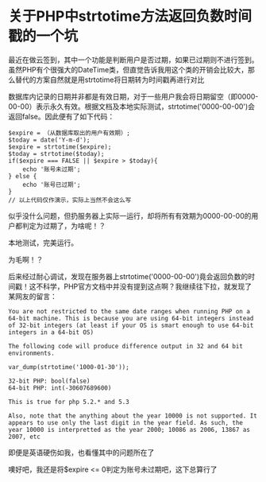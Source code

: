 # 关于PHP中strtotime方法返回负数时间戳的一个坑

最近在做云签到，其中一个功能是判断用户是否过期，如果已过期则不进行签到。虽然PHP有个很强大的DateTime类，但直觉告诉我用这个类的开销会比较大，那么替代的方案自然就是用strtotime将日期转为时间戳再进行对比

数据库内记录的日期并非都是有效日期，对于一些用户我会将日期留空（即0000-00-00）表示永久有效。根据文档及本地实际测试，strtotime('0000-00-00')会返回false。因此便有了如下代码：

    $expire = （从数据库取出的用户有效期）;
    $today = date('Y-m-d');
    $expire = strtotime($expire);
    $today = strtotime($today);
    if($expire === FALSE || $expire > $today){
        echo '账号未过期';
    } else {
        echo '账号已过期';
    }
    // 以上代码仅作演示，实际上当然不会这么写

似乎没什么问题，但扔服务器上实际一运行，却将所有有效期为0000-00-00的用户都判定为过期了，为啥呢！？

本地测试，完美运行。

为毛啊！？

后来经过耐心调试，发现在服务器上strtotime('0000-00-00')竟会返回负数的时间戳！这不科学，PHP官方文档中并没有提到这点啊？我继续往下拉，就发现了某网友的留言：

    You are not restricted to the same date ranges when running PHP on a 64-bit machine. This is because you are using 64-bit integers instead of 32-bit integers (at least if your OS is smart enough to use 64-bit integers in a 64-bit OS)
     
    The following code will produce difference output in 32 and 64 bit environments.
     
    var_dump(strtotime('1000-01-30'));
     
    32-bit PHP: bool(false)
    64-bit PHP: int(-30607689600)
     
    This is true for php 5.2.* and 5.3
     
    Also, note that the anything about the year 10000 is not supported. It appears to use only the last digit in the year field. As such, the year 10000 is interpretted as the year 2000; 10086 as 2006, 13867 as 2007, etc

即便是英语硬伤如我，也看懂其中的问题所在了

噢好吧，我还是将$expire <= 0判定为账号未过期吧，这下总算行了
